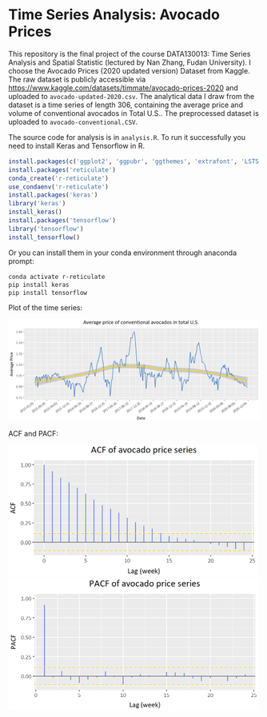 # Time Series Analysis: Avocado Prices
This repository is the final project of the course DATA130013: Time Series Analysis and Spatial Statistic (lectured by Nan Zhang, Fudan University).
I choose the Avocado Prices (2020 updated version) Dataset from Kaggle. The raw dataset is publicly accessible via <https://www.kaggle.com/datasets/timmate/avocado-prices-2020> and uploaded to  ```avocado-updated-2020.csv```. The analytical data I draw from the dataset is a time series of length 306, containing the average price and
volume of conventional avocados in Total U.S.. The preprocessed dataset is uploaded to ```avocado-conventional.CSV```.

The source code for analysis is in ```analysis.R```. To run it successfully you need to install Keras and Tensorflow in R.
```r
install.packages(c('ggplot2', 'ggpubr', 'ggthemes', 'extrafont', 'LSTS'))
install.packages('reticulate')
conda_create('r-reticulate')
use_condaenv('r-reticulate')
install.packages('keras')
library('keras')
install_keras()
install.packages('tensorflow')
library('tensorflow')
install_tensorflow()
```

Or you can install them in your conda environment through anaconda prompt:
```
conda activate r-reticulate
pip install keras
pip install tensorflow
```

Plot of the time series:

![avatar](figs/tsplot.png)

ACF and PACF:
<p>
  <img src='figs/acf.png' width='500'/><img src='figs/pacf.png' width='502'/>
</p>

